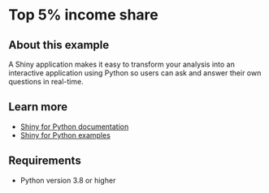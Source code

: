 # Top 5% income share

## About this example

A Shiny application makes it easy to transform your analysis into an interactive application using Python so users can ask and answer their own questions in real-time.


## Learn more

* [Shiny for Python documentation](https://shiny.posit.co/py/)
* [Shiny for Python examples](https://shinylive.io/py/examples/)

## Requirements

* Python version 3.8 or higher

<!-- NOTE: this file is generated -->
